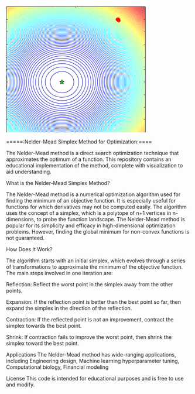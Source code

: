 
![Nelder-Mead Simplex Search](https://github.com/prathu1812/nelder_mead_simplex_search/blob/main/Simplex%20Search/nelder_mead_visualization.gif)

=====:Nelder-Mead Simplex Method for Optimization:====

The Nelder-Mead method is a direct search optimization technique that approximates the optimum of a function. This repository contains an educational implementation of the method, complete with visualization to aid understanding.

What is the Nelder-Mead Simplex Method?

The Nelder-Mead method is a numerical optimization algorithm used for finding the minimum of an objective function. It is especially useful for functions for which derivatives may not be computed easily. The algorithm uses the concept of a simplex, which is a polytope of n+1 vertices in n-dimensions, to probe the function landscape. The Nelder-Mead method is popular for its simplicity and efficacy in high-dimensional optimization problems. However, finding the global minimum for non-convex functions is not guaranteed.

How Does It Work?

The algorithm starts with an initial simplex, which evolves through a series of transformations to approximate the minimum of the objective function. The main steps involved in one iteration are: 

Reflection: Reflect the worst point in the simplex away from the other points.

Expansion: If the reflection point is better than the best point so far, then expand the simplex in the direction of the reflection.

Contraction: If the reflected point is not an improvement, contract the simplex towards the best point.

Shrink: If contraction fails to improve the worst point, then shrink the simplex toward the best point.


Applications
The Nelder-Mead method has wide-ranging applications, including Engineering design, Machine learning hyperparameter tuning, Computational biology, Financial modeling

License
This code is intended for educational purposes and is free to use and modify.
